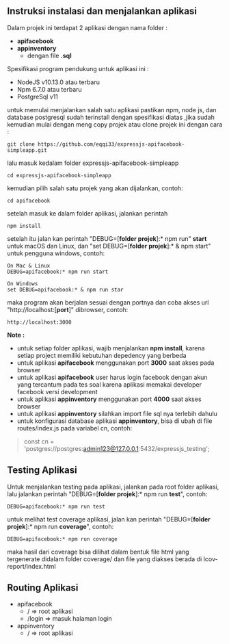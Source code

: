 ## Instruksi instalasi dan menjalankan aplikasi

Dalam projek ini terdapat 2 aplikasi dengan nama folder :

 - **apifacebook**
 - **appinventory**
	 - dengan file **.sql**

Spesifikasi program pendukung untuk aplikasi ini :
-   NodeJS v10.13.0 atau terbaru    
-   Npm 6.7.0 atau terbaru
-  PostgreSql v11

untuk memulai menjalankan salah satu aplikasi pastikan npm, node js, dan database postgresql sudah terinstall dengan spesifikasi diatas ,jika sudah kemudian mulai dengan meng copy projek atau clone projek ini dengan cara :
```
git clone https://github.com/eqqi33/expressjs-apifacebook-simpleapp.git
```
lalu masuk kedalam folder expressjs-apifacebook-simpleapp

    cd expressjs-apifacebook-simpleapp

kemudian pilih salah satu projek yang akan dijalankan, contoh:
	

    cd apifacebook
 
setelah masuk ke dalam folder aplikasi, jalankan perintah

    npm install

setelah itu jalan kan perintah "DEBUG=[**folder projek**]:* npm run" **start** untuk macOS dan Linux, dan "set DEBUG=[**folder projek**]:* & npm start" untuk pengguna windows, contoh:
	
	On Mac & Linux
    DEBUG=apifacebook:* npm run start

	On Windows
    set DEBUG=apifacebook:* & npm run star

maka program akan berjalan sesuai dengan portnya dan coba akses url "http://localhost:[**port**]" dibrowser, contoh:

    http://localhost:3000
 
 **Note :**
	 

 - untuk setiap folder aplikasi, wajib menjalankan **npm install**, karena setiap project memiliki kebutuhan depedency yang berbeda
 - untuk aplikasi **apifacebook** menggunakan port **3000** saat akses pada browser
 - untuk aplikasi **apifacebook** user harus login facebook dengan akun yang tercantum pada tes soal karena aplikasi memakai developer facebook versi development
 - untuk aplikasi **appinventory** menggunakan port **4000** saat akses browser
 - untuk aplikasi **appinventory** silahkan import file sql nya terlebih dahulu
 - untuk konfigurasi database aplikasi **appinventory**, bisa di ubah di file routes/index.js pada variabel cn, contoh:

> const  cn  =  'postgres://postgres:admin123@127.0.0.1:5432/expressjs_testing';

 

## Testing Aplikasi

Untuk menjalankan testing pada aplikasi, jalankan pada root folder aplikasi, lalu jalankan perintah "DEBUG=[**folder projek**]:* npm run **test**", contoh:

    DEBUG=apifacebook:* npm run test

untuk melihat test coverage aplikasi, jalan kan perintah "DEBUG=[**folder projek**]:* npm run **coverage**", contoh:

    DEBUG=apifacebook:* npm run coverage

maka hasil dari coverage bisa dilihat dalam bentuk file html yang tergenerate didalam folder coverage/ dan file yang diakses berada di Icov-report/index.html

## Routing Aplikasi
 -	apifacebook
	 -	/ => root aplikasi
	 -	/login => masuk halaman login
 -	appinventory
	 -	/ => root aplikasi